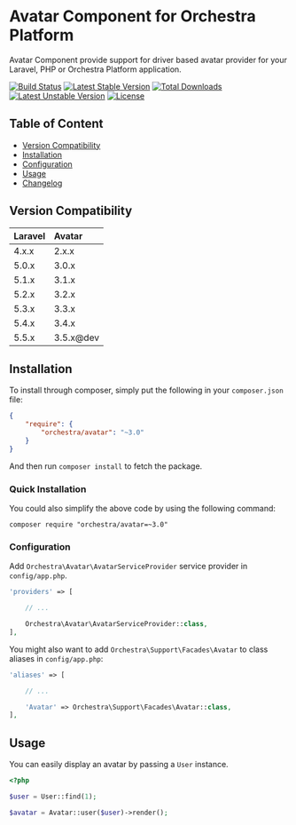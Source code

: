 Avatar Component for Orchestra Platform
==============

Avatar Component provide support for driver based avatar provider for your Laravel, PHP or Orchestra Platform application.

[![Build Status](https://travis-ci.org/orchestral/avatar.svg?branch=master)](https://travis-ci.org/orchestral/avatar)
[![Latest Stable Version](https://poser.pugx.org/orchestra/avatar/version)](https://packagist.org/packages/orchestra/avatar)
[![Total Downloads](https://poser.pugx.org/orchestra/avatar/downloads)](https://packagist.org/packages/orchestra/avatar)
[![Latest Unstable Version](https://poser.pugx.org/orchestra/avatar/v/unstable)](//packagist.org/packages/orchestra/avatar)
[![License](https://poser.pugx.org/orchestra/avatar/license)](https://packagist.org/packages/orchestra/avatar)

## Table of Content

* [Version Compatibility](#compatibility)
* [Installation](#installation)
* [Configuration](#configuration)
* [Usage](#usage)
* [Changelog](https://github.com/orchestral/avatar/releases)

## Version Compatibility

Laravel  | Avatar
:--------|:---------
 4.x.x   | 2.x.x
 5.0.x   | 3.0.x
 5.1.x   | 3.1.x
 5.2.x   | 3.2.x
 5.3.x   | 3.3.x
 5.4.x   | 3.4.x
 5.5.x   | 3.5.x@dev
 
## Installation

To install through composer, simply put the following in your `composer.json` file:

```json
{
	"require": {
		"orchestra/avatar": "~3.0"
	}
}
```

And then run `composer install` to fetch the package.

### Quick Installation

You could also simplify the above code by using the following command:

    composer require "orchestra/avatar=~3.0"

### Configuration

Add `Orchestra\Avatar\AvatarServiceProvider` service provider in `config/app.php`.

```php
'providers' => [

	// ...

	Orchestra\Avatar\AvatarServiceProvider::class,
],
```

You might also want to add `Orchestra\Support\Facades\Avatar` to class aliases in `config/app.php`:

```php
'aliases' => [

	// ...

    'Avatar' => Orchestra\Support\Facades\Avatar::class,
],
```

## Usage

You can easily display an avatar by passing a `User` instance.

```php
<?php

$user = User::find(1);

$avatar = Avatar::user($user)->render();
```
